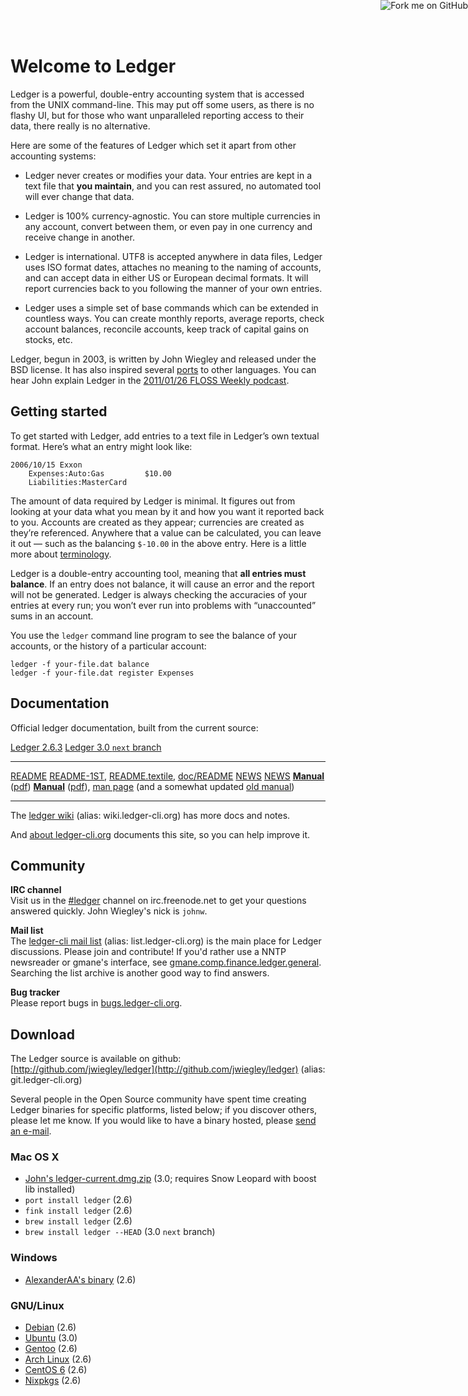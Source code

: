 <a href="http://github.com/jwiegley/ledger">
<img style="position: absolute; top: 0; right: 0; border: 0;" src="https://assets2.github.com/img/71eeaab9d563c2b3c590319b398dd35683265e85?repo=&url=http%3A%2F%2Fs3.amazonaws.com%2Fgithub%2Fribbons%2Fforkme_right_gray_6d6d6d.png&path=" alt="Fork me on GitHub" />
</a>

# Welcome to Ledger

Ledger is a powerful, double-entry accounting system that is accessed
from the UNIX command-line. This may put off some users, as there is no
flashy UI, but for those who want unparalleled reporting access to their
data, there really is no alternative.

Here are some of the features of Ledger which set it apart from other
accounting systems:

-   Ledger never creates or modifies your data. Your entries are kept in
    a text file that **you maintain**, and you can rest assured, no
    automated tool will ever change that data.

-   Ledger is 100% currency-agnostic. You can store multiple currencies
    in any account, convert between them, or even pay in one currency
    and receive change in another.

-   Ledger is international. UTF8 is accepted anywhere in data files,
    Ledger uses ISO format dates, attaches no meaning to the naming of
    accounts, and can accept data in either US or European decimal
    formats. It will report currencies back to you following the manner
    of your own entries.

-   Ledger uses a simple set of base commands which can be extended in
    countless ways. You can create monthly reports, average reports,
    check account balances, reconcile accounts, keep track of capital
    gains on stocks, etc.

Ledger, begun in 2003, is written by John Wiegley and released under the BSD license.
It has also inspired several [ports](http://wiki.ledger-cli.org/Ports) to other languages.
You can hear John explain Ledger in the [2011/01/26 FLOSS Weekly podcast](http://twit.tv/floss150).

## Getting started

To get started with Ledger, add entries to a text file in Ledger’s own
textual format. Here’s what an entry might look like:

    2006/10/15 Exxon
        Expenses:Auto:Gas         $10.00
        Liabilities:MasterCard

The amount of data required by Ledger is minimal. It figures out from
looking at your data what you mean by it and how you want it reported
back to you. Accounts are created as they appear; currencies are created
as they’re referenced. Anywhere that a value can be calculated, you can
leave it out — such as the balancing `$-10.00` in the above entry.
Here is a little more about [terminology](http://wiki.ledger-cli.org/Terminology).

Ledger is a double-entry accounting tool, meaning that **all entries
must balance**. If an entry does not balance, it will cause an error and
the report will not be generated. Ledger is always checking the
accuracies of your entries at every run; you won’t ever run into
problems with “unaccounted” sums in an account.

You use the `ledger` command line program to see the balance of your
accounts, or the history of a particular account:

    ledger -f your-file.dat balance
    ledger -f your-file.dat register Expenses

## Documentation

Official ledger documentation, built from the current source:

  [Ledger 2.6.3](https://github.com/jwiegley/ledger/commits/maint) [Ledger 3.0 `next` branch](https://github.com/jwiegley/ledger/commits/next)
  ---------------------------------------------------------------- ----------------------------------------------------------------
  [README](2.6/README)                                             [README-1ST](3.0/README-1ST), [README.textile](3.0/README.textile), [doc/README](3.0/doc/README)
  [NEWS](2.6/NEWS)                                                 [NEWS](3.0/doc/NEWS)
  **[Manual](2.6/ledger.html)** ([pdf](2.6/ledger.pdf))            **[Manual](3.0/doc/ledger3.html)** ([pdf](3.0/doc/ledger3.pdf)), [man page](3.0/doc/ledger.1.html) (and a somewhat updated [old manual](3.0/doc/ledger.html))
  ---------------------------------------------------------------- ---------------------------------------------------------------

The [ledger wiki](https://github.com/jwiegley/ledger/wiki) (alias: wiki.ledger-cli.org)
has more docs and notes.

And [about ledger-cli.org](README.html) documents this site, so you can help improve it.

## Community

**IRC channel**  
Visit us in the [\#ledger](irc://irc.freenode.net/ledger) channel on irc.freenode.net
to get your questions answered quickly. John Wiegley's nick is `johnw`.

**Mail list**  
The [ledger-cli mail list](http://groups.google.com/group/ledger-cli)
(alias: list.ledger-cli.org) is the main place for Ledger discussions. Please join
and contribute!  If you'd rather use a NNTP newsreader or gmane's interface,
see [gmane.comp.finance.ledger.general](http://dir.gmane.org/gmane.comp.finance.ledger.general).
Searching the list archive is another good way to find answers.

**Bug tracker**  
Please report bugs in [bugs.ledger-cli.org](http://bugs.ledger-cli.org).

## Download

The Ledger source is available on github:
[http://github.com/jwiegley/ledger](http://github.com/jwiegley/ledger)
(alias: git.ledger-cli.org)

Several people in the Open Source community have spent time creating
Ledger binaries for specific platforms, listed below; if you discover
others, please let me know. If you would like to have a binary hosted,
please [send an e-mail](mailto:jwiegley@gmail.com).

### Mac OS X
- [John's ledger-current.dmg.zip](ftp://ftp.newartisans.com/pub/ledger/ledger-current.dmg.zip) (3.0; requires Snow Leopard with boost lib installed)
- `port install ledger` (2.6)
- `fink install ledger` (2.6)
- `brew install ledger` (2.6)
- `brew install ledger --HEAD` (3.0 `next` branch)

### Windows
- [AlexanderAA's binary](http://www.assembla.com/spaces/Goldcoast/documents) (2.6)

### GNU/Linux
- [Debian](http://qa.debian.org/developer.php?packages=ledger) (2.6)
- [Ubuntu](https://launchpad.net/~mbudde/+archive/ledger) (3.0)
- [Gentoo](http://packages.gentoo.org/package/app-office/ledger) (2.6)
- [Arch Linux](http://aur.archlinux.org/packages.php?ID=3086) (2.6)
- [CentOS 6](http://pkgs.org/centos-6-rhel-6/epel-i386/ledger-2.6.3-2.el6.i686.rpm.html) (2.6)
- [Nixpkgs](http://hydra.nixos.org/job/nixpkgs/trunk/ledger/) (2.6)
